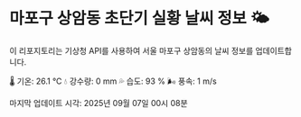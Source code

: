 
# 마포구 상암동 초단기 실황 날씨 정보 🌤️

이 리포지토리는 기상청 API를 사용하여 서울 마포구 상암동의 날씨 정보를 업데이트합니다. 

🌡️ 기온: 26.1 ℃
💧 강수량: 0 mm
💦 습도: 93 %
🌬️ 풍속: 1 m/s

마지막 업데이트 시각: 2025년 09월 07일 00시 08분    
